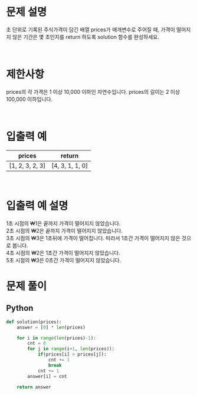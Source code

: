 # 문제 설명

초 단위로 기록된 주식가격이 담긴 배열 prices가 매개변수로 주어질 때, 가격이 떨어지지 않은 기간은 몇 초인지를 return 하도록 solution 함수를 완성하세요.

<br />
 
# 제한사항

prices의 각 가격은 1 이상 10,000 이하인 자연수입니다.
prices의 길이는 2 이상 100,000 이하입니다.

<br />
 
# 입출력 예

|     prices      |     return      |
| :-------------: | :-------------: |
| [1, 2, 3, 2, 3] | [4, 3, 1, 1, 0] |

<br />
 
# 입출력 예 설명

1초 시점의 ₩1은 끝까지 가격이 떨어지지 않았습니다. <br />
2초 시점의 ₩2은 끝까지 가격이 떨어지지 않았습니다. <br />
3초 시점의 ₩3은 1초뒤에 가격이 떨어집니다. 따라서 1초간 가격이 떨어지지 않은 것으로 봅니다. <br />
4초 시점의 ₩2은 1초간 가격이 떨어지지 않았습니다. <br />
5초 시점의 ₩3은 0초간 가격이 떨어지지 않았습니다. <br />

# 문제 풀이

## Python

```py
def solution(prices):
    answer = [0] * len(prices)

    for i in range(len(prices)-1):
        cnt = 0
        for j in range(i+1, len(prices)):
            if(prices[i] > prices[j]):
                cnt += 1
                break
            cnt += 1
        answer[i] = cnt

    return answer
```
